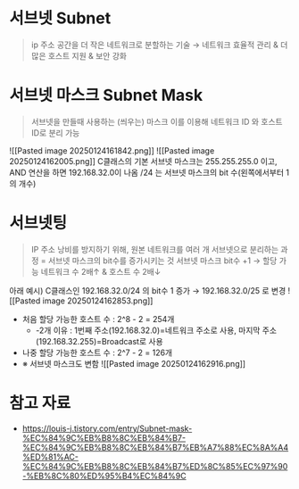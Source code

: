 # 서브넷 Subnet
> ip 주소 공간을 더 작은 네트워크로 분할하는 기술
 → 네트워크 효율적 관리 & 더 많은 호스트 지원 & 보안 강화

# 서브넷 마스크 Subnet Mask
> 서브넷을 만들때 사용하는 (씌우는) 마스크
> 이를 이용해 네트워크 ID 와 호스트 ID로 분리 가능

![[Pasted image 20250124161842.png]]
![[Pasted image 20250124162005.png]]
C클래스의 기본 서브넷 마스크는 255.255.255.0 이고, AND 연산을 하면 192.168.32.0이 나옴
/24 는 서브넷 마스크의 bit 수(왼쪽에서부터 1의 개수)

# 서브넷팅
> IP 주소 낭비를 방지하기 위해, 원본 네트워크를 여러 개 서브넷으로 분리하는 과정
> = 서브넷 마스크의 bit수를 증가시키는 것
> 서브넷 마스크 bit수 +1  →  할당 가능 네트워크 수 2배↑  &  호스트 수 2배↓

아래 예시)
C클래스인 192.168.32.0/24 의 bit수 1 증가 → 192.168.32.0/25 로 변경
![[Pasted image 20250124162853.png]]
- 처음 할당 가능한 호스트 수 : 2^8 - 2 = 254개
	- -2개 이유 : 1번째 주소(192.168.32.0)=네트워크 주소로 사용, 마지막 주소(192.168.32.255)=Broadcast로 사용
- 나중 할당 가능한 호스트 수 : 2^7 - 2 = 126개
- ※ 서브넷 마스크도 변함
![[Pasted image 20250124162916.png]]



# 참고 자료
- https://louis-j.tistory.com/entry/Subnet-mask-%EC%84%9C%EB%B8%8C%EB%84%B7-%EC%84%9C%EB%B8%8C%EB%84%B7%EB%A7%88%EC%8A%A4%ED%81%AC-%EC%84%9C%EB%B8%8C%EB%84%B7%ED%8C%85%EC%97%90-%EB%8C%80%ED%95%B4%EC%84%9C
